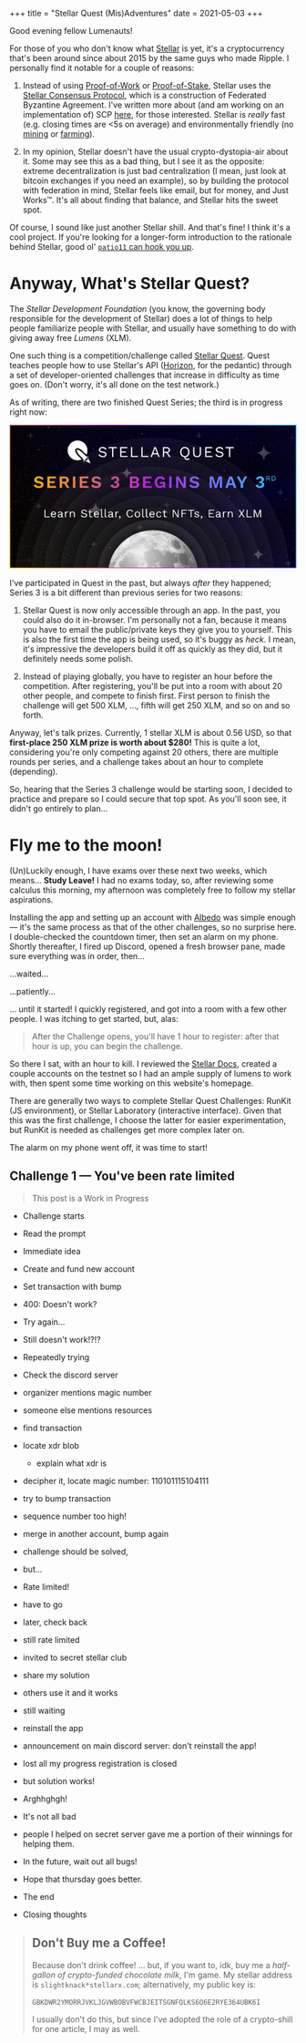 +++
title = "Stellar Quest (Mis)Adventures"
date = 2021-05-03
+++

Good evening fellow Lumenauts!

For those of you who don't know what [Stellar](https://stellar.org) is yet, it's a cryptocurrency that's been around since about 2015 by the same guys who made Ripple. I personally find it notable for a couple of reasons:

1. Instead of using [Proof-of-Work](https://en.bitcoin.it/wiki/Proof_of_work) or [Proof-of-Stake](https://en.bitcoin.it/wiki/Proof_of_Stake), Stellar uses the [Stellar Consensus Protocol](https://www.stellar.org/papers/stellar-consensus-protocol), which is a construction of Federated Byzantine Agreement. I've written more about (and am working on an implementation of) SCP [here](https://github.com/slightknack/drop-in-fba), for those interested. Stellar is *really* fast (e.g. closing times are <5s on average) and environmentally friendly (no [mining](https://news.ycombinator.com/item?id=26386741) or [farming](https://www.tomsguide.com/news/what-is-chia-cryptocurrency-and-why-is-it-bad-news-for-hard-drives)).
<!-- more -->
2. In my opinion, Stellar doesn't have the usual crypto-dystopia-air about it. Some may see this as a bad thing, but I see it as the opposite: extreme decentralization is just bad centralization (I mean, just look at bitcoin exchanges if you need an example), so by building the protocol with federation in mind, Stellar feels like email, but for money, and Just Works™️. It's all about finding that balance, and Stellar hits the sweet spot.

Of course, I sound like just another Stellar shill. And that's fine! I think it's a cool project. If you're looking for a longer-form introduction to the rationale behind Stellar, good ol' [`patio11` can hook you up](https://www.kalzumeus.com/2014/08/05/harry-potter-and-the-cryptocurrency-of-stars/).

# Anyway, What's Stellar Quest?
The *Stellar Development Foundation* (you know, the governing body responsible for the development of Stellar) does a lot of things to help people familiarize people with Stellar, and usually have something to do with giving away free *Lumens* (XLM).

One such thing is a competition/challenge called [Stellar Quest](https://quest.stellar.org/). Quest teaches people how to use Stellar's API ([Horizon](https://github.com/stellar/go/tree/master/services/horizon), for the pedantic) through a set of developer-oriented challenges that increase in difficulty as time goes on. (Don't worry, it's all done on the test network.)

As of writing, there are two finished Quest Series; the third is in progress right now:

![Series 3 begins May 3rd](/content/series-3.png)

I've participated in Quest in the past, but always *after* they happened; Series 3 is a bit different than previous series for two reasons:

1. Stellar Quest is now only accessible through an app. In the past, you could also do it in-browser. I'm personally not a fan, because it means you have to email the public/private keys they give you to yourself. This is also the first time the app is being used, so it's buggy as *heck*. I mean, it's impressive the developers build it off as quickly as they did, but it definitely needs some polish.

2. Instead of playing globally, you have to register an hour before the competition. After registering, you'll be put into a room with about 20 other people, and compete to finish first. First person to finish the challenge will get 500 XLM, ..., fifth will get 250 XLM, and so on and so forth.

Anyway, let's talk prizes. Currently, 1 stellar XLM is about 0.56 USD, so that **first-place 250 XLM prize is worth about $280!** This is quite a lot, considering you're only competing against 20 others, there are multiple rounds per series, and a challenge takes about an hour to complete (depending).

So, hearing that the Series 3 challenge would be starting soon, I decided to practice and prepare so I could secure that top spot. As you'll soon see, it didn't go entirely to plan...

# Fly me to the moon!
(Un)Luckily enough, I have exams over these next two weeks, which means... **Study Leave!** I had no exams today, so, after reviewing some calculus this morning, my afternoon was completely free to follow my stellar aspirations.

Installing the app and setting up an account with [Albedo](https://albedo.link/) was simple enough — it's the same process as that of the other challenges, so no surprise here. I double-checked the countdown timer, then set an alarm on my phone. Shortly thereafter, I fired up Discord, opened a fresh browser pane, made sure everything was in order, then...

...waited...

...patiently...

... until it started! I quickly registered, and got into a room with a few other people. I was itching to get started, but, alas:

> After the Challenge opens, you'll have 1 hour to register: after that hour is up, you can begin the challenge.

So there I sat, with an hour to kill. I reviewed the [Stellar Docs](https://developers.stellar.org/docs/start/list-of-operations/#account-merge), created a couple accounts on the testnet so I had an ample supply of lumens to work with, then spent some time working on this website's homepage.

There are generally two ways to complete Stellar Quest Challenges: RunKit (JS environment), or Stellar Laboratory (interactive interface). Given that this was the first challenge, I choose the latter for easier experimentation, but RunKit is needed as challenges get more complex later on.

The alarm on my phone went off, it was time to start!

## Challenge 1 — You've been rate limited

> This post is a Work in Progress

- Challenge starts
- Read the prompt
- Immediate idea
- Create and fund new account
- Set transaction with bump
- 400: Doesn't work?
- Try again...
- Still doesn't work!?!?
- Repeatedly trying
- Check the discord server
- organizer mentions magic number
- someone else mentions resources
- find transaction
- locate xdr blob
    - explain what xdr is
- decipher it, locate magic number: 110101115104111
- try to bump transaction
- sequence number too high!
- merge in another account, bump again
- challenge should be solved,
- but...
- Rate limited!
- have to go

- later, check back
- still rate limited
- invited to secret stellar club
- share my solution
- others use it and it works
- still waiting
- reinstall the app
- announcement on main discord server: don't reinstall the app!
- lost all my progress registration is closed
- but solution works!
- Arghhghgh!

- It's not all bad
- people I helped on secret server gave me a portion of their winnings for helping them.
- In the future, wait out all bugs!
- Hope that thursday goes better.
- The end

- Closing thoughts

> ## Don't Buy me a Coffee!
> Because don't drink coffee! ... but, if you want to, idk, buy me a *half-gallon of crypto-funded chocolate milk*, I'm game. My stellar address is `slightknack*stellarx.com`; alternatively, my public key is:
> ```
> GBKDWR2YMORRJVKLJGVWBOBVFWCBJEITSGNFQLKS6O6E2RYE364UBK6I
> ```
> I usually don't do this, but since I've adopted the role of a crypto-shill for one article, I may as well.
